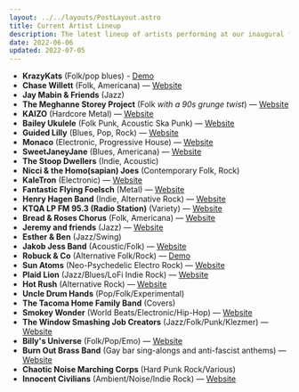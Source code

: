 ```yaml
---
layout: ../../layouts/PostLayout.astro
title: Current Artist Lineup
description: The latest lineup of artists performing at our inaugural festival this August.
date: 2022-06-06
updated: 2022-07-05
---
```


- **KrazyKats** (Folk/pop blues) - [Demo](https://youtu.be/OfV0_VEhurY)
- **Chase Willett** (Folk, Americana) — [Website](http://chasewillettmusic.com/)
- **Jay Mabin & Friends** (Jazz)
- **The Meghanne Storey Project** (Folk *with a 90s grunge twist*) — [Website](http://tmspmusic.com/)
- **KAIZO** (Hardcore Metal) — [Website](https://linktr.ee/kaizo.hc)
- **Bailey Ukulele** (Folk Punk, Acoustic Ska Punk) — [Website](http://baileyukulele1.bandcamp.com)
- **Guided Lilly** (Blues, Pop, Rock) — [Website](http://www.guildedlilly.com)
- **Monaco** (Electronic, Progressive House) — [Website](https://soundcloud.com/dj_monaco)
- **SweetJaneyJane** (Blues, Americana) — [Website](https://instagram.com/sweetjaneyjane)
- **The Stoop Dwellers** (Indie, Acoustic)
- **Nicci & the Homo(sapian) Joes** (Contemporary Folk, Rock)
- **KaleTron** (Electronic) — [Website](https://m.soundcloud.com/the-kaletron)
- **Fantastic Flying Foelsch** (Metal) — [Website](https://fantasticflyingfoelschs.bandcamp.com/music)
- **Henry Hagen Band** (Indie, Alternative Rock) — [Website](https://www.reverbnation.com/henryhagenband)
- **KTQA LP FM 95.3 (Radio Station)** (Variety) — [Website](https://www.ktqa.org)
- **Bread & Roses Chorus** (Folk, Americana) — [Website](https://www.marxists.org/subject/women/poetry/bread.html)
- **Jeremy and friends** (Jazz) — [Website](http://jeremybacon.com/)
- **Esther & Ben** (Jazz/Swing)
- **Jakob Jess Band** (Acoustic/Folk) — [Website](https://www.youtube.com/channel/UCo3VQir-eCQLdV-agfYXehw/videos)
- **Robuck & Co** (Alternative Folk/Rock) — [Demo](https://www.instagram.com/p/CbzA-AojIsD/?hl=en)
- **Sun Atoms** (Neo-Psychedelic Electro Rock) — [Website](https://linktr.ee/SunAtoms)
- **Plaid Lion** (Jazz/Blues/LoFi Indie Rock) — [Website](https://plaidlion.net)
- **Hot Rush** (Alternative Rock) — [Website](https://archive.org/details/hotrushglue)
- **Uncle Drum Hands** (Pop/Folk/Experimental)
- **The Tacoma Home Family Band** (Covers)
- **Smokey Wonder** (World Beats/Electronic/Hip-Hop) — [Website](https://www.instagram.com/smokey_wonder/)
- **The Window Smashing Job Creators** (Jazz/Folk/Punk/Klezmer) — [Website](https://thewindowsmashingjobcreators.bandcamp.com/)
- **Billy's Universe** (Folk/Pop/Emo) — [Website](https://billysuniverse.bandcamp.com)
- **Burn Out Brass Band** (Gay bar sing-alongs and anti-fascist anthems) — [Website](www.burnoutbrassband.com)
- **Chaotic Noise Marching Corps** (Hard Punk Rock/Various)
- **Innocent Civilians** (Ambient/Noise/Indie Rock) — [Website](https://innocentcivilians.bandcamp.com)
